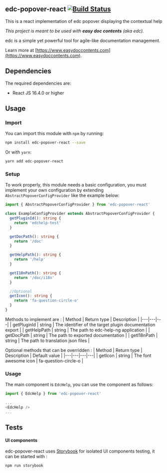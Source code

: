 ## edc-popover-react [![Build Status](https://travis-ci.org/tech-advantage/edc-popover-react.svg?branch=master)](https://travis-ci.org/tech-advantage/edc-popover-react)
This is a react implementation of edc popover displaying the contextual help

_This project is meant to be used with **easy doc contents** (aka edc)._

edc is a simple yet powerful tool for agile-like documentation
management.

Learn more at [https://www.easydoccontents.com](https://www.easydoccontents.com).

## Dependencies

The required dependencies are:

- React JS 16.4.0 or higher

## Usage

### Import

You can import this module with `npm` by running:
```bash
npm install edc-popover-react --save
```

Or with `yarn`:
```bash
yarn add edc-popover-react
```

### Setup

To work properly, this module needs a basic configuration, you must implement your own configuration by extending `AbstractPopoverConfigProvider` like the example below:
```typescript
import { AbstractPopoverConfigProvider } from 'edc-popover-react'

class ExampleConfigProvider extends AbstractPopoverConfigProvider {
  getPluginId(): string {
    return 'edchelp-test'
  }

  getDocPath(): string {
    return '/doc'
  }

  getHelpPath(): string {
    return '/help'
  }

  getI18nPath(): string {
    return '/doc/i18n'
  }

  //Optional
  getIcon(): string {
    return 'fa-question-circle-o'
  }
}
```

Methods to implement are :
| Method | Return type | Description |
|---|---|---|
| getPluginId | string | The identifier of the target plugin documentation export |
| getHelpPath | string | The path to edc-help-ng application |
| getDocPath  | string | The path to exported documentation |
| getI18nPath | string | The path to translation json files |

Optional methods that can be overridden :
| Method | Return type | Description | Default value |
|---|---|---|---|
| getIcon | string | The font awesome icon | fa-question-circle-o |

### Usage

The main component is `EdcHelp`, you can use the component as follows:
```typescript
import { EdcHelp } from 'edc-popover-react'

...
<EdcHelp />
...
```

## Tests

#### UI components

edc-popover-react uses [Storybook](https://storybook.js.org/) for isolated UI components testing, it can be started with :
```bash
npm run storybook
```

